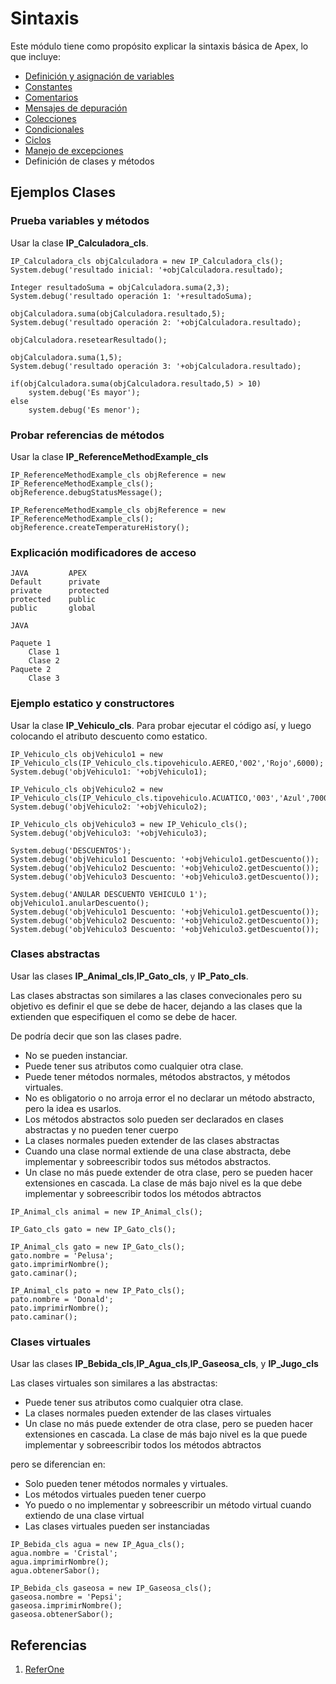 # Sintaxis

Este módulo tiene como propósito explicar la sintaxis básica de Apex, lo que incluye:

- [Definición y asignación de variables](https://github.com/XSawdarkX/Curiosidades-Apex/edit/main/Sintaxis_Variables.md) 
- [Constantes](https://github.com/XSawdarkX/Curiosidades-Apex/blob/main/Sintaxis_Constantes.md)
- [Comentarios](https://github.com/XSawdarkX/Curiosidades-Apex/blob/main/Sintaxis_Constantes.md)
- [Mensajes de depuración](https://github.com/XSawdarkX/Curiosidades-Apex/blob/main/Sintaxis_Constantes.md)
- [Colecciones](https://github.com/XSawdarkX/Curiosidades-Apex/blob/main/Sintaxis_Colecciones.md)
- [Condicionales](https://github.com/XSawdarkX/Curiosidades-Apex/blob/main/Sintaxis_Condicionales.md)
- [Ciclos](https://github.com/XSawdarkX/Curiosidades-Apex/blob/main/Sintaxis_Ciclos.md)
- [Manejo de excepciones](https://github.com/XSawdarkX/Curiosidades-Apex/blob/main/Sintaxis_Excepciones.md)
- Definición de clases y métodos

## Ejemplos Clases

### Prueba variables y métodos

Usar la clase **IP_Calculadora_cls**. 

```Apex
IP_Calculadora_cls objCalculadora = new IP_Calculadora_cls();
System.debug('resultado inicial: '+objCalculadora.resultado);

Integer resultadoSuma = objCalculadora.suma(2,3);
System.debug('resultado operación 1: '+resultadoSuma);

objCalculadora.suma(objCalculadora.resultado,5);
System.debug('resultado operación 2: '+objCalculadora.resultado);

objCalculadora.resetearResultado();

objCalculadora.suma(1,5);
System.debug('resultado operación 3: '+objCalculadora.resultado);

if(objCalculadora.suma(objCalculadora.resultado,5) > 10)
    system.debug('Es mayor');
else
    system.debug('Es menor');
```

### Probar referencias de métodos

Usar la clase **IP_ReferenceMethodExample_cls**

```Apex
IP_ReferenceMethodExample_cls objReference = new IP_ReferenceMethodExample_cls();
objReference.debugStatusMessage();

IP_ReferenceMethodExample_cls objReference = new IP_ReferenceMethodExample_cls();
objReference.createTemperatureHistory();
```

### Explicación modificadores de acceso


```Apex
JAVA         APEX
Default      private
private      protected
protected    public
public       global 

JAVA

Paquete 1
	Clase 1
	Clase 2
Paquete 2
	Clase 3
```

### Ejemplo estatico y constructores

Usar la clase  **IP_Vehiculo_cls**. Para probar ejecutar el código así, y luego colocando el atributo descuento como estatico.

```Apex
IP_Vehiculo_cls objVehiculo1 = new IP_Vehiculo_cls(IP_Vehiculo_cls.tipovehiculo.AEREO,'002','Rojo',6000);
System.debug('objVehiculo1: '+objVehiculo1);

IP_Vehiculo_cls objVehiculo2 = new IP_Vehiculo_cls(IP_Vehiculo_cls.tipovehiculo.ACUATICO,'003','Azul',7000);
System.debug('objVehiculo2: '+objVehiculo2);

IP_Vehiculo_cls objVehiculo3 = new IP_Vehiculo_cls();
System.debug('objVehiculo3: '+objVehiculo3);

System.debug('DESCUENTOS');
System.debug('objVehiculo1 Descuento: '+objVehiculo1.getDescuento());
System.debug('objVehiculo2 Descuento: '+objVehiculo2.getDescuento());
System.debug('objVehiculo3 Descuento: '+objVehiculo3.getDescuento());

System.debug('ANULAR DESCUENTO VEHICULO 1');
objVehiculo1.anularDescuento();
System.debug('objVehiculo1 Descuento: '+objVehiculo1.getDescuento());
System.debug('objVehiculo2 Descuento: '+objVehiculo2.getDescuento());
System.debug('objVehiculo3 Descuento: '+objVehiculo3.getDescuento());
```

### Clases abstractas

Usar las clases **IP_Animal_cls**,**IP_Gato_cls**, y **IP_Pato_cls**. 

Las clases abstractas son similares a las clases convecionales pero su objetivo es definir el que se debe de hacer, dejando a las clases que la extienden que especifiquen el como se debe de hacer. 

De podría decir que son las clases padre.

- No se pueden instanciar.
- Puede tener sus atributos como cualquier otra clase.
- Puede tener métodos normales, métodos abstractos, y métodos virtuales.
- No es obligatorio o no arroja error el no declarar un método abstracto, pero la idea es usarlos.
- Los métodos abstractos solo pueden ser declarados en clases abstractas y no pueden tener cuerpo
- La clases normales pueden extender de las clases abstractas
- Cuando una clase normal extiende de una clase abstracta, debe implementar y sobreescribir todos sus métodos abstractos.
- Un clase no más puede extender de otra clase, pero se pueden hacer extensiones en cascada. La clase de más bajo nivel es la que debe implementar y sobreescribir 
todos los métodos abtractos


```Apex
IP_Animal_cls animal = new IP_Animal_cls();

IP_Gato_cls gato = new IP_Gato_cls();

IP_Animal_cls gato = new IP_Gato_cls();
gato.nombre = 'Pelusa';
gato.imprimirNombre();
gato.caminar();

IP_Animal_cls pato = new IP_Pato_cls();
pato.nombre = 'Donald';
pato.imprimirNombre();
pato.caminar();
```

### Clases virtuales

Usar las clases **IP_Bebida_cls**,**IP_Agua_cls**,**IP_Gaseosa_cls**, y **IP_Jugo_cls**

Las clases virtuales son similares a las abstractas:

- Puede tener sus atributos como cualquier otra clase. 
- La clases normales pueden extender de las clases virtuales
- Un clase no más puede extender de otra clase, pero se pueden hacer extensiones en cascada. La clase de más bajo nivel es la que puede implementar y sobreescribir 
todos los métodos abtractos

pero se diferencian en:

- Solo pueden tener métodos normales y virtuales.
- Los métodos virtuales pueden tener cuerpo
- Yo puedo o no implementar y sobreescribir un método virtual cuando extiendo de una clase virtual
- Las clases virtuales pueden ser instanciadas

```Apex
IP_Bebida_cls agua = new IP_Agua_cls();
agua.nombre = 'Cristal';
agua.imprimirNombre();
agua.obtenerSabor();

IP_Bebida_cls gaseosa = new IP_Gaseosa_cls();
gaseosa.nombre = 'Pepsi';
gaseosa.imprimirNombre();
gaseosa.obtenerSabor();
```

## Referencias

1. [ReferOne]()
